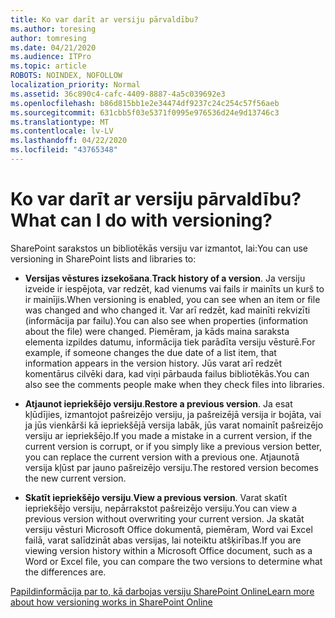 ```yaml
---
title: Ko var darīt ar versiju pārvaldību?
ms.author: toresing
author: tomresing
ms.date: 04/21/2020
ms.audience: ITPro
ms.topic: article
ROBOTS: NOINDEX, NOFOLLOW
localization_priority: Normal
ms.assetid: 36c890c4-cafc-4409-8887-4a5c039692e3
ms.openlocfilehash: b86d815bb1e2e34474df9237c24c254c57f56aeb
ms.sourcegitcommit: 631cbb5f03e5371f0995e976536d24e9d13746c3
ms.translationtype: MT
ms.contentlocale: lv-LV
ms.lasthandoff: 04/22/2020
ms.locfileid: "43765348"
---
```

# <a name="what-can-i-do-with-versioning"></a><span data-ttu-id="8cf30-102">Ko var darīt ar versiju pārvaldību?</span><span class="sxs-lookup"><span data-stu-id="8cf30-102">What can I do with versioning?</span></span>

<span data-ttu-id="8cf30-103">SharePoint sarakstos un bibliotēkās versiju var izmantot, lai:</span><span class="sxs-lookup"><span data-stu-id="8cf30-103">You can use versioning in SharePoint lists and libraries to:</span></span>
  
- <span data-ttu-id="8cf30-104">**Versijas vēstures izsekošana**.</span><span class="sxs-lookup"><span data-stu-id="8cf30-104">**Track history of a version**.</span></span> <span data-ttu-id="8cf30-105">Ja versiju izveide ir iespējota, var redzēt, kad vienums vai fails ir mainīts un kurš to ir mainījis.</span><span class="sxs-lookup"><span data-stu-id="8cf30-105">When versioning is enabled, you can see when an item or file was changed and who changed it.</span></span> <span data-ttu-id="8cf30-106">Var arī redzēt, kad mainīti rekvizīti (informācija par failu).</span><span class="sxs-lookup"><span data-stu-id="8cf30-106">You can also see when properties (information about the file) were changed.</span></span> <span data-ttu-id="8cf30-107">Piemēram, ja kāds maina saraksta elementa izpildes datumu, informācija tiek parādīta versiju vēsturē.</span><span class="sxs-lookup"><span data-stu-id="8cf30-107">For example, if someone changes the due date of a list item, that information appears in the version history.</span></span> <span data-ttu-id="8cf30-108">Jūs varat arī redzēt komentārus cilvēki dara, kad viņi pārbauda failus bibliotēkās.</span><span class="sxs-lookup"><span data-stu-id="8cf30-108">You can also see the comments people make when they check files into libraries.</span></span> 
    
- <span data-ttu-id="8cf30-109">**Atjaunot iepriekšējo versiju**.</span><span class="sxs-lookup"><span data-stu-id="8cf30-109">**Restore a previous version**.</span></span> <span data-ttu-id="8cf30-110">Ja esat kļūdījies, izmantojot pašreizējo versiju, ja pašreizējā versija ir bojāta, vai ja jūs vienkārši kā iepriekšējā versija labāk, jūs varat nomainīt pašreizējo versiju ar iepriekšējo.</span><span class="sxs-lookup"><span data-stu-id="8cf30-110">If you made a mistake in a current version, if the current version is corrupt, or if you simply like a previous version better, you can replace the current version with a previous one.</span></span> <span data-ttu-id="8cf30-111">Atjaunotā versija kļūst par jauno pašreizējo versiju.</span><span class="sxs-lookup"><span data-stu-id="8cf30-111">The restored version becomes the new current version.</span></span> 
    
- <span data-ttu-id="8cf30-112">**Skatīt iepriekšējo versiju**.</span><span class="sxs-lookup"><span data-stu-id="8cf30-112">**View a previous version**.</span></span> <span data-ttu-id="8cf30-113">Varat skatīt iepriekšējo versiju, nepārrakstot pašreizējo versiju.</span><span class="sxs-lookup"><span data-stu-id="8cf30-113">You can view a previous version without overwriting your current version.</span></span> <span data-ttu-id="8cf30-114">Ja skatāt versiju vēsturi Microsoft Office dokumentā, piemēram, Word vai Excel failā, varat salīdzināt abas versijas, lai noteiktu atšķirības.</span><span class="sxs-lookup"><span data-stu-id="8cf30-114">If you are viewing version history within a Microsoft Office document, such as a Word or Excel file, you can compare the two versions to determine what the differences are.</span></span> 
    
[<span data-ttu-id="8cf30-115">Papildinformācija par to, kā darbojas versiju SharePoint Online</span><span class="sxs-lookup"><span data-stu-id="8cf30-115">Learn more about how versioning works in SharePoint Online</span></span>](https://go.microsoft.com/fwlink/?linkid=875710)
  

